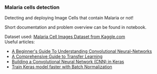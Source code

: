 ### Malaria cells detection
Detecting and deploying Image Cells that contain Malaria or not!

Short documentation and problem overview can be found in notebook.

Dataset used: [Malaria Cell Images Dataset from Kaggle.com](https://www.kaggle.com/iarunava/cell-images-for-detecting-malaria)  
Useful articles:
 * [A Beginner's Guide To Understanding Convolutional Neural-Networks](https://adeshpande3.github.io/adeshpande3.github.io/A-Beginner's-Guide-To-Understanding-Convolutional-Neural-Networks/)
 * [A Comprehensive Guide to Transfer Learning](https://www.kaggle.com/rajmehra03/a-comprehensive-guide-to-transfer-learning)
 * [Building a Convolutional Neural Network (CNN) in Keras](https://towardsdatascience.com/building-a-convolutional-neural-network-cnn-in-keras-329fbbadc5f5)
 * [Train Keras model faster with Batch Normalization](https://www.dlology.com/blog/one-simple-trick-to-train-keras-model-faster-with-batch-normalization/)
